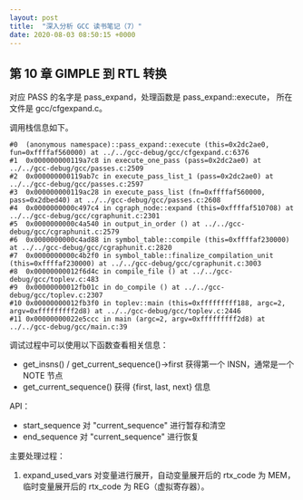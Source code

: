 ```yaml
---
layout: post
title:  "深入分析 GCC 读书笔记（7）"
date: 2020-08-03 08:50:15 +0000   
---
```


第 10 章 GIMPLE 到 RTL 转换
--------------------------

对应 PASS 的名字是 pass_expand，处理函数是 pass_expand::execute，
所在文件是 gcc/cfgexpand.c。

调用栈信息如下。

```
#0  (anonymous namespace)::pass_expand::execute (this=0x2dc2ae0, fun=0xffffaf560000) at ../../gcc-debug/gcc/cfgexpand.c:6376
#1  0x000000000119a7c8 in execute_one_pass (pass=0x2dc2ae0) at ../../gcc-debug/gcc/passes.c:2509
#2  0x000000000119ab7c in execute_pass_list_1 (pass=0x2dc2ae0) at ../../gcc-debug/gcc/passes.c:2597
#3  0x000000000119ac28 in execute_pass_list (fn=0xffffaf560000, pass=0x2dbed40) at ../../gcc-debug/gcc/passes.c:2608
#4  0x0000000000c497c4 in cgraph_node::expand (this=0xffffaf510708) at ../../gcc-debug/gcc/cgraphunit.c:2301
#5  0x0000000000c4a540 in output_in_order () at ../../gcc-debug/gcc/cgraphunit.c:2579
#6  0x0000000000c4ad88 in symbol_table::compile (this=0xffffaf230000) at ../../gcc-debug/gcc/cgraphunit.c:2820
#7  0x0000000000c4b2f0 in symbol_table::finalize_compilation_unit (this=0xffffaf230000) at ../../gcc-debug/gcc/cgraphunit.c:3003
#8  0x00000000012f6d4c in compile_file () at ../../gcc-debug/gcc/toplev.c:483
#9  0x00000000012fb01c in do_compile () at ../../gcc-debug/gcc/toplev.c:2307
#10 0x00000000012fb3f0 in toplev::main (this=0xfffffffff188, argc=2, argv=0xfffffffff2d8) at ../../gcc-debug/gcc/toplev.c:2446
#11 0x00000000022e5ccc in main (argc=2, argv=0xfffffffff2d8) at ../../gcc-debug/gcc/main.c:39
```

调试过程中可以使用以下函数查看相关信息：
* get_insns() / get_current_sequence()->first 获得第一个 INSN，通常是一个 NOTE 节点
* get_current_sequence() 获得 {first, last, next} 信息

API：
* start_sequence  对 "current_sequence" 进行暂存和清空
* end_sequence 对 "current_sequence" 进行恢复

主要处理过程：
1. expand_used_vars 对变量进行展开，自动变量展开后的 rtx_code 为 MEM，
   临时变量展开后的 rtx_code 为 REG（虚拟寄存器）。